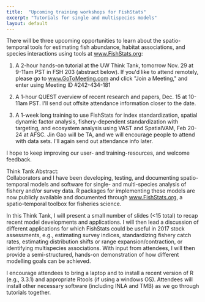 ```yaml
---
title:  "Upcoming training workshops for FishStats"
excerpt: "Tutorials for single and multispecies models"
layout: default
---
```


There will be three upcoming opportunities to learn about the spatio-temporal tools for estimating fish abundance, habitat associations, and species interactions using tools at www.FishStats.org:

1.  A 2-hour hands-on tutorial at the UW Think Tank, tomorrow Nov. 29 at 9-11am PST in FSH 203 (abstract below).  If you'd like to attend remotely, please go to www.GoToMeeting.com and click "Join a Meeting," and enter using Meeting ID #242-434-181

2.  A 1-hour QUEST overview of recent research and papers, Dec. 15 at 10-11am PST.  I'll send out offsite attendance information closer to the date.

3.  A 1-week long training to use FishStats for index standardization, spatial dynamic factor analysis, fishery-dependent standardization with targeting, and ecosystem analysis using VAST and SpatialVAM, Feb 20-24 at AFSC.  Jin Gao will be TA, and we will encourage people to attend with data sets.  I'll again send out attendance info later.

I hope to keep improving our user- and training-resources, and welcome feedback.

Think Tank Abstract:  
Collaborators and I have been developing, testing, and documenting spatio-temporal models and software for single- and multi-species analysis of fishery and/or survey data.  R packages for implementing these models are now publicly available and documented through www.FishStats.org, a spatio-temporal toolbox for fisheries science. 

In this Think Tank, I will present a small number of slides (<15 total) to recap recent model developments and applications.  I will then lead a discussion of different applications for which FishStats could be useful in 2017 stock assessments, e.g., estimating survey indices, standardizing fishery catch rates, estimating distribution shifts or range expansion/contraction, or identifying multispecies associations.  With input from attendees, I will then provide a semi-structured, hands-on demonstration of how different modelling goals can be achieved.

I encourage attendees to bring a laptop and to install a recent version of R (e.g., 3.3.1) and appropriate Rtools (if using a windows OS).  Attendees will install other necessary software (including INLA and TMB) as we go through tutorials together.  